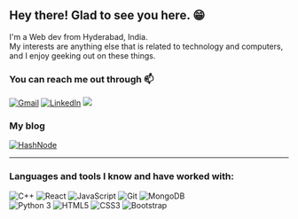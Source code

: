 <h2> Hey there! Glad to see you here. 😁</h3>
I'm a Web dev from Hyderabad, India. 
<br>
My interests are anything else that is related to technology and computers, and I enjoy geeking out on these things.
<br>

### You can reach me out through 📫

<div align="left">
  
  <a href="mailto:siddarthg0910@gmail.com" target="_blank"><img alt="Gmail" src="https://img.shields.io/badge/Gmail-D14836?style=for-the-badge&logo=gmail&logoColor=white"></a>
  <a href="https://www.linkedin.com/in/siddarth-g-bb11a6216" target="_blank"><img alt="LinkedIn" src="https://img.shields.io/badge/LinkedIn-0077B5?style=for-the-badge&logo=linkedin&logoColor=white"></a>
  <a href="https://twitter.com/Siddarth_0910"><img src="https://img.shields.io/badge/Twitter-%231DA1F2.svg?style=for-the-badge&logo=Twitter&logoColor=white"></a>
  
</div>

### My blog

<a href="https://siddarth.hashnode.dev/" target="_blank"><img alt="HashNode" src="https://img.shields.io/badge/Hashnode-2962FF?style=for-the-badge&logo=hashnode&logoColor=white"></a>

<hr>

### Languages and tools I know and have worked with:

<div align="left">
   <img alt="C++" src="https://img.shields.io/badge/C%2B%2B-00599C?style=for-the-badge&logo=c%2B%2B&logoColor=white">
  <img alt="React" src="https://img.shields.io/badge/React-20232A?style=for-the-badge&logo=react&logoColor=61DAFB" />
 <img alt="JavaScript" src="https://img.shields.io/badge/JavaScript-323330?style=for-the-badge&logo=javascript&logoColor=F7DF1E">
  <img alt="Git" src="https://img.shields.io/badge/Git-f05030?&style=for-the-badge&logo=git&logoColor=white">
 <img alt="MongoDB" src="https://img.shields.io/badge/MongoDB-4EA94B?style=for-the-badge&logo=mongodb&logoColor=white">


  <br>
    <img alt="Python 3" src="https://img.shields.io/badge/Python-37709F?style=for-the-badge&logo=python&logoColor=white">
    <img alt="HTML5" src="https://img.shields.io/badge/HTML5-E34F26?style=for-the-badge&logo=html5&logoColor=white">
 <img alt="CSS3" src="https://img.shields.io/badge/CSS3-1572B6?style=for-the-badge&logo=css3&logoColor=white"> 
  <img alt="Bootstrap" src="https://img.shields.io/badge/Bootstrap-563D7C?style=for-the-badge&logo=bootstrap&logoColor=white">
  <br>
  

